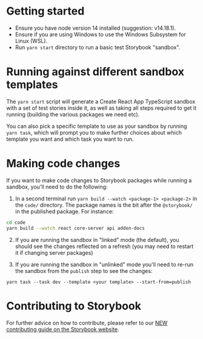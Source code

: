 # Getting started

- Ensure you have node version 14 installed (suggestion: v14.18.1).
- Ensure if you are using Windows to use the Windows Subsystem for Linux (WSL).
- Run `yarn start` directory to run a basic test Storybook "sandbox".

# Running against different sandbox templates

The `yarn start` script will generate a Create React App TypeScript sandbox with a set of test stories inside it, as well as taking all steps required to get it running (building the various packages we need etc).

You can also pick a specific template to use as your sandbox by running `yarn task`, which will prompt you to make further choices about which template you want and which task you want to run. 

# Making code changes

If you want to make code changes to Storybook packages while running a sandbox, you'll need to do the following:

1. In a second terminal run `yarn build --watch <package-1> <package-2>` in the `code/` directory. The package names is the bit after the `@storybook/` in the published package. For instance:

```bash
cd code
yarn build --watch react core-server api addon-docs
```

2. If you are running the sandbox in "linked" mode (the default), you should see the changes reflected on a refresh (you may need to restart it if changing server packages)

3. If you are running the sandbox in "unlinked" mode you'll need to re-run the sandbox from the `publish` step to see the changes:

```
yarn task --task dev --template <your template> --start-from=publish
```


# Contributing to Storybook

For further advice on how to contribute, please refer to our [NEW contributing guide on the Storybook website](https://storybook.js.org/docs/react/contribute/how-to-contribute).
